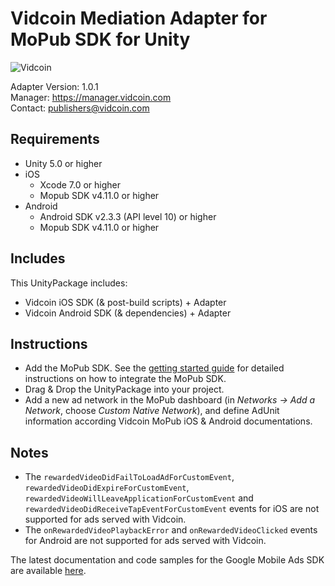 # Vidcoin Mediation Adapter for MoPub SDK for Unity
![Vidcoin](https://d3rud9259azp35.cloudfront.net/documentation/Vidcoin-Logo.png)

Adapter Version: 1.0.1    
Manager: https://manager.vidcoin.com    
Contact: publishers@vidcoin.com    

## Requirements
- Unity 5.0 or higher
- iOS
	- Xcode 7.0 or higher
	- Mopub SDK v4.11.0 or higher
- Android
	- Android SDK v2.3.3 (API level 10) or higher
	- Mopub SDK v4.11.0 or higher

## Includes
This UnityPackage includes:
- Vidcoin iOS SDK (& post-build scripts) + Adapter
- Vidcoin Android SDK (& dependencies) + Adapter

## Instructions
- Add the MoPub SDK. See the  [getting started guide](http://www.mopub.com/resources/docs/unity-engine-integration/#GettingStarted) for detailed instructions on how to integrate the MoPub SDK.
- Drag & Drop the UnityPackage into your project.
- Add a new ad network in the MoPub dashboard (in  _Networks -> Add a Network_, choose _Custom Native Network_), and define AdUnit information according Vidcoin MoPub iOS & Android documentations.

## Notes
- The `rewardedVideoDidFailToLoadAdForCustomEvent`, `rewardedVideoDidExpireForCustomEvent`, `rewardedVideoWillLeaveApplicationForCustomEvent` and `rewardedVideoDidReceiveTapEventForCustomEvent` events for iOS are not supported for ads served with Vidcoin.
- The `onRewardedVideoPlaybackError` and `onRewardedVideoClicked` events for Android are not supported for ads served with Vidcoin.

The latest documentation and code samples for the Google Mobile Ads SDK are available  [here](http://www.mopub.com/resources/docs/unity-engine-integration/#GettingStarted).
